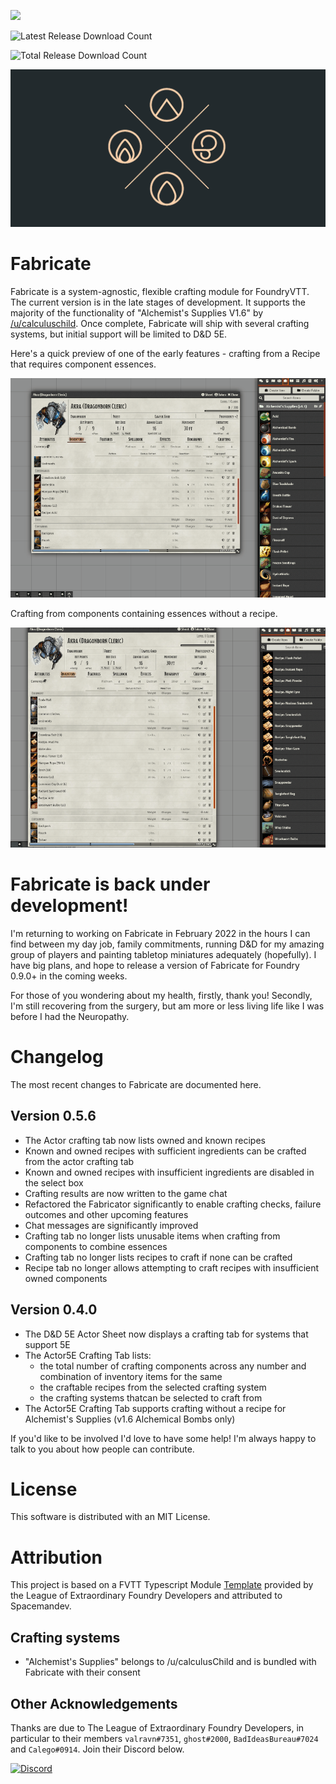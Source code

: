 ![](https://img.shields.io/badge/Foundry-v0.7.9-informational)
<!--- Downloads @ Latest Badge -->
![Latest Release Download Count](https://img.shields.io/github/downloads/misterpotts/fabricate/latest/total?sort=semver&style=for-the-badge)
<!--- Downloads @ Latest Badge -->
![Total Release Download Count](https://img.shields.io/github/downloads/misterpotts/fabricate/total?label=total%20downloads&style=for-the-badge)

<!--- Forge Bazaar Install % Badge -->
<!--- replace <your-module-name> with the `name` in your manifest -->
<!--- ![Forge Installs](https://img.shields.io/badge/dynamic/json?label=Forge%20Installs&query=package.installs&suffix=%25&url=https%3A%2F%2Fforge-vtt.com%2Fapi%2Fbazaar%2Fpackage%2Ffabricate&colorB=4aa94a) -->

![](/screens/fabricate-repo-preview.png)

# Fabricate

Fabricate is a system-agnostic, flexible crafting module for FoundryVTT. The current version is in the late stages of 
development. It supports the majority of the functionality of "Alchemist's Supplies V1.6" by [/u/calculuschild](https://www.reddit.com/user/calculuschild/). 
Once complete, Fabricate will ship with several crafting systems, but initial support will be limited to D&D 5E.

Here's a quick preview of one of the early features - crafting from a Recipe that requires component essences.

![](/screens/fabricate-preview-3.gif)

Crafting from components containing essences without a recipe.

![](/screens/fabricate-preview-5.gif)

# Fabricate is back under development!

I'm returning to working on Fabricate in February 2022 in the hours I can find between my day job, family commitments, running D&D for my amazing group of players and painting tabletop miniatures adequately (hopefully). I have big plans, and hope to release a version of Fabricate for Foundry 0.9.0+ in the coming weeks.

For those of you wondering about my health, firstly, thank you! Secondly, I'm still recovering from the surgery, but am more or less living life like I was before I had the Neuropathy.

# Changelog

The most recent changes to Fabricate are documented here.

## Version 0.5.6

- The Actor crafting tab now lists owned and known recipes 
- Known and owned recipes with sufficient ingredients can be crafted from the actor crafting tab
- Known and owned recipes with insufficient ingredients are disabled in the select box
- Crafting results are now written to the game chat  
- Refactored the Fabricator significantly to enable crafting checks, failure outcomes and other upcoming features
- Chat messages are significantly improved 
- Crafting tab no longer lists unusable items when crafting from components to combine essences 
- Crafting tab no longer lists recipes to craft if none can be crafted
- Recipe tab no longer allows attempting to craft recipes with insufficient owned components 

## Version 0.4.0
- The D&D 5E Actor Sheet now displays a crafting tab for systems that support 5E
- The Actor5E Crafting Tab lists:
    - the total number of crafting components across any number and combination of inventory items for the same
    - the craftable recipes from the selected crafting system
    - the crafting systems thatcan be selected to craft from
- The Actor5E Crafting Tab supports crafting without a recipe for Alchemist's Supplies (v1.6 Alchemical Bombs only)

If you'd like to be involved I'd love to have some help! I'm always happy to talk to you about how people can contribute.

# License
This software is distributed with an MIT License.

# Attribution
This project is based on a FVTT Typescript Module [Template](https://github.com/League-of-Foundry-Developers/foundry-typescript-template) provided 
by the League of Extraordinary Foundry Developers and attributed to Spacemandev.

## Crafting systems

- "Alchemist's Supplies" belongs to /u/calculusChild and is bundled with Fabricate with their consent 

## Other Acknowledgements

Thanks are due to The League of Extraordinary Foundry Developers, in particular to their members `valravn#7351`, `ghost#2000`, `BadIdeasBureau#7024` and `Calego#0914`. Join their Discord below.

[![Discord](https://img.shields.io/discord/591914197219016707.svg?label=&logo=discord&logoColor=ffffff&color=7389D8&labelColor=6A7EC2)](https://discord.gg/ymTxJECYeg)
